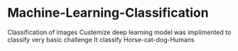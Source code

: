 # Machine-Learning-Classification
Classification of images
Custemize deep learning model was implimented to classify very basic challenge 
It classify Horse-cat-dog-Humans
